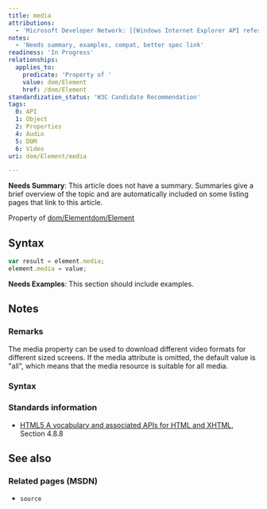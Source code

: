 ```yaml
---
title: media
attributions:
  - 'Microsoft Developer Network: [[Windows Internet Explorer API reference](http://msdn.microsoft.com/en-us/library/ie/hh828809%28v=vs.85%29.aspx) Article]'
notes:
  - 'Needs summary, examples, compat, better spec link'
readiness: 'In Progress'
relationships:
  applies_to:
    predicate: 'Property of '
    value: dom/Element
    href: /dom/Element
standardization_status: 'W3C Candidate Recommendation'
tags:
  0: API
  1: Object
  2: Properties
  4: Audio
  5: DOM
  6: Video
uri: dom/Element/media

---
```

**Needs Summary**: This article does not have a summary. Summaries give a brief overview of the topic and are automatically included on some listing pages that link to this article.

Property of [dom/Element](/dom/Element)[dom/Element](/dom/Element)

## Syntax

``` js
var result = element.media;
element.media = value;
```

**Needs Examples**: This section should include examples.

## Notes

### Remarks

The media property can be used to download different video formats for different sized screens. If the media attribute is omitted, the default value is "all", which means that the media resource is suitable for all media.

### Syntax

### Standards information

-   [HTML5 A vocabulary and associated APIs for HTML and XHTML](http://go.microsoft.com/fwlink/p/?linkid=221374), Section 4.8.8

## See also

### Related pages (MSDN)

-   `source`
